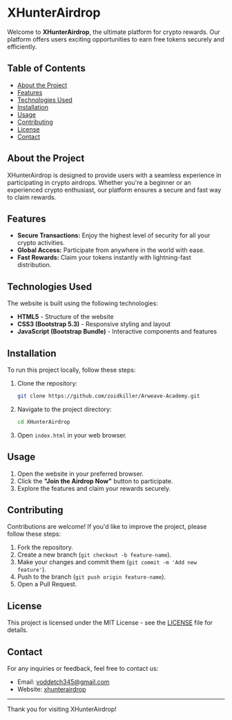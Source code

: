 # XHunterAirdrop

Welcome to **XHunterAirdrop**, the ultimate platform for crypto rewards. Our platform offers users exciting opportunities to earn free tokens securely and efficiently.

## Table of Contents

- [About the Project](#about-the-project)
- [Features](#features)
- [Technologies Used](#technologies-used)
- [Installation](#installation)
- [Usage](#usage)
- [Contributing](#contributing)
- [License](#license)
- [Contact](#contact)

## About the Project

XHunterAirdrop is designed to provide users with a seamless experience in participating in crypto airdrops. Whether you're a beginner or an experienced crypto enthusiast, our platform ensures a secure and fast way to claim rewards.

## Features

- **Secure Transactions:** Enjoy the highest level of security for all your crypto activities.
- **Global Access:** Participate from anywhere in the world with ease.
- **Fast Rewards:** Claim your tokens instantly with lightning-fast distribution.

## Technologies Used

The website is built using the following technologies:

- **HTML5** - Structure of the website
- **CSS3 (Bootstrap 5.3)** - Responsive styling and layout
- **JavaScript (Bootstrap Bundle)** - Interactive components and features

## Installation

To run this project locally, follow these steps:

1. Clone the repository:
   ```bash
   git clone https://github.com/zoidkiller/Arweave-Academy.git
   ```
2. Navigate to the project directory:
   ```bash
   cd XHunterAirdrop
   ```
3. Open `index.html` in your web browser.

## Usage

1. Open the website in your preferred browser.
2. Click the **"Join the Airdrop Now"** button to participate.
3. Explore the features and claim your rewards securely.

## Contributing

Contributions are welcome! If you'd like to improve the project, please follow these steps:

1. Fork the repository.
2. Create a new branch (`git checkout -b feature-name`).
3. Make your changes and commit them (`git commit -m 'Add new feature'`).
4. Push to the branch (`git push origin feature-name`).
5. Open a Pull Request.

## License

This project is licensed under the MIT License - see the [LICENSE](LICENSE) file for details.

## Contact

For any inquiries or feedback, feel free to contact us:

- Email: voddetch345@gmail.com
- Website: [xhunterairdrop](https://mhjxm3v63ylndyuqwnpnckbgmhrg3hts2jxyen7w6d2sv2v75fjq.arweave.net/YdN2br7eFtHikLNe0SgmYeJtnnLSb4I39vD1Kuq_6VM/)

---

Thank you for visiting XHunterAirdrop!
